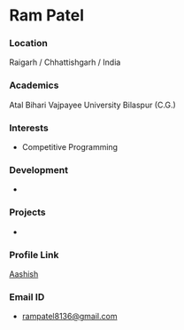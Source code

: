 # Ram Patel

### Location

Raigarh / Chhattishgarh / India

### Academics

Atal Bihari Vajpayee University Bilaspur (C.G.)

### Interests

- Competitive Programming

### Development

- 

### Projects

-

### Profile Link

[Aashish](https://github.com/Ramptl)

### Email ID

- rampatel8136@gmail.com
